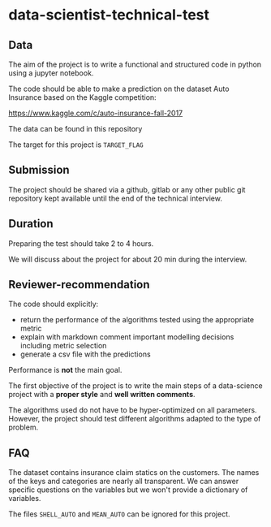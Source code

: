 # data-scientist-technical-test

## Data

The aim of the project is to write a functional and structured code in python using a jupyter notebook.

The code should be able to make a prediction on the dataset Auto Insurance based on the Kaggle competition:

<https://www.kaggle.com/c/auto-insurance-fall-2017>

The data can be found in this repository

The target for this project is `TARGET_FLAG`

## Submission

The project should be shared via a github, gitlab or any other public git repository kept available until the end of the technical interview.

## Duration

Preparing the test should take 2 to 4 hours.

We will discuss about the project for about 20 min during the interview.

## Reviewer-recommendation

The code should explicitly:

* return the performance of the algorithms tested using the appropriate metric
* explain with markdown comment important modelling decisions including metric selection
* generate a csv file with the predictions

Performance is **not** the main goal.

The first objective of the project is to write the main steps of a data-science project with a **proper style** and **well written comments**.

The algorithms used do not have to be hyper-optimized on all parameters. However, the project should test different algorithms adapted to the type of problem.

## FAQ

The dataset contains insurance claim statics on the customers. The names of the keys and categories are nearly all transparent. We can answer specific questions on the variables but we won't provide a dictionary of variables.

The files `SHELL_AUTO` and `MEAN_AUTO` can be ignored for this project.
